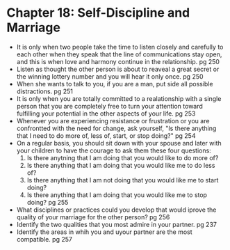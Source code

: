 # Chapter 18: Self-Discipline and Marriage

- It is only when two people take the time to listen closely and carefully to each other when they speak that the line of communications stay open,
and this is when love and harmony continue in the relationship. pg 250
- Listen as thought the other person is about to reaveal a great secret or the winning lottery number and you will hear it only once. pg 250
- When she wants to talk to you, if you are a man, put side all possible distractions. pg 251
- It is only when you are totally committed to a realationship with a single person that you are completely free to turn your attention toward fulfilling your potential in the other aspects of your life. pg 253
- Whenever you are experiencing resistance or frustration or you are confrontted with the need for change, ask yourself, "Is there anything that I need to do more of, less of, start, or stop doing?" pg 254
- On a regular basis, you should sit down with your spouse and later with your children to have the courage to ask them these four questions:
    1. Is there anytning that I am doing that you would like to do more of?
    2. Is there anything that I am doing that you would like me to do less of?
    3. Is there anything that I am not doing that you would like me to start doing?
    4. Is there anything that I am doing that you would like me to stop doing? pg 255
- What disciplines or practices could you develop that would iprove the quality of your marriage for the other person? pg 256
- Identify the two qualities that you most admire in your partner. pg 237
- Identify the areas in whih you and uyour partner are the most compatible. pg 257
